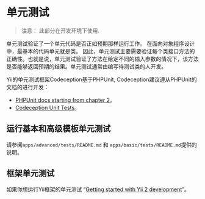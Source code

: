 单元测试
==========

> 注意： 此部分在开发环境下使用.

单元测试验证了一个单元代码是否正如预期那样运行工作。 在面向对象程序设计
中，最基本的代码单元就是类。 因此，单元测试主要需要验证每个类接口方法的
正确性。也就是说，单元测试验证了方法在给定不同的输入参数的情况下，该方法
是否能够返回预期的结果。单元测试通常由编写待测试类的人开发。

Yii的单元测试框架Codeception基于PHPUnit, Codeception建议遵从PHPUnit的文档的进行开发：

- [PHPUnit docs starting from chapter 2](http://phpunit.de/manual/current/en/writing-tests-for-phpunit.html)。
- [Codeception Unit Tests](http://codeception.com/docs/05-UnitTests)。

运行基本和高级模板单元测试
----------------------------------------------

请参阅`apps/advanced/tests/README.md` 和 `apps/basic/tests/README.md`提供的说明。 

框架单元测试
--------------------

如果你想运行Yii框架的单元测试
“[Getting started with Yii 2 development](https://github.com/yiisoft/yii2/blob/master/docs/internals/getting-started.md)”。